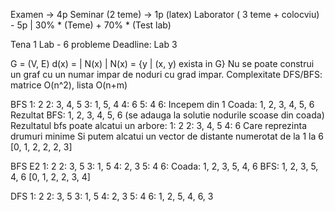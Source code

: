 Examen -> 4p
Seminar (2 teme) -> 1p (latex)
Laborator ( 3 teme + colocviu) - 5p | 30% * (Teme) + 70% * (Test lab)

Tena 1 Lab -  6 probleme Deadline: Lab 3

G = (V, E)
d(x) = | N(x) |
N(x) = {y | (x, y) exista in G}
Nu se poate construi un graf cu un numar impar de noduri cu grad impar.
Complexitate DFS/BFS: matrice O(n^2), lista O(n+m)

BFS
1: 2
2: 3, 4, 5
3: 1, 5, 4
4: 6
5: 4
6: 
Incepem din 1
Coada: 1, 2, 3, 4, 5, 6
Rezultat BFS: 1, 2, 3, 4, 5, 6 (se adauga la solutie nodurile scoase din coada)
Rezultatul bfs poate alcatui un arbore:
1: 2
2: 3, 4, 5
4: 6
Care reprezinta drumuri minime
Si putem alcatui un vector de distante numerotat de la 1 la 6
[0, 1, 2, 2, 2, 3]


BFS E2
1: 2
2: 3, 5
3: 1, 5
4: 2, 3
5: 4
6:
Coada: 1, 2, 3, 5, 4, 6
BFS: 1, 2, 3, 5, 4, 6
[0, 1, 2, 2, 3, 4]



DFS
1: 2
2: 3, 5
3: 1, 5
4: 2, 3
5: 4
6:
1, 2, 5, 4, 6, 3


